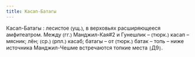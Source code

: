 ```yaml
---
title: Касап-Батагы
---
```


Касап-Батагы
: лесистое ⦅ущ.⦆, в верховьях расширяющееся амфитеатром. Между ⦅гг.⦆ Манджил-Кая#2 и Гунешлик – ⦅тюрк.⦆ касап – мясник; лён; ⦅ср.⦆ ⦅рпл.⦆ касаб; батагы – от ⦅тюрк.⦆ батак – топь – ниже источника Манджил-Чешме встречаются топкие места ⦃Д9⦄.
